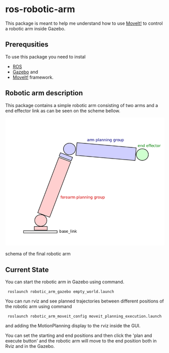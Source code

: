 # ros-robotic-arm

This package is meant to help me understand how to use [MoveIt!](https://moveit.ros.org/) to control a robotic arm inside Gazebo. 

## Prerequsities

To use this package you need to instal 
- [ROS](http://www.ros.org/) 
- [Gazebo](http://gazebosim.org/) and 
- [MoveIt!](https://moveit.ros.org/) framework. 

## Robotic arm description

This package contains a simple robotic arm consisting of two arms and a end effector link as can be seen on the scheme bellow. 

![future robotic arm](doc/img/future_arm.png)

schema of the final robotic arm

## Current State
You can start the robotic arm in Gazebo using command.

     roslaunch robotic_arm_gazebo empty_world.launch 
  
You can run rviz and see planned trajectories between different positions of the robotic arm using command

     roslaunch robotic_arm_moveit_config moveit_planning_execution.launch

and adding the MotionPlanning display to the rviz inside the GUI.

You can set the starting and end positions and then click the 'plan and execute button' and the robotic arm will move to the end position both in Rviz and in the Gazebo.
